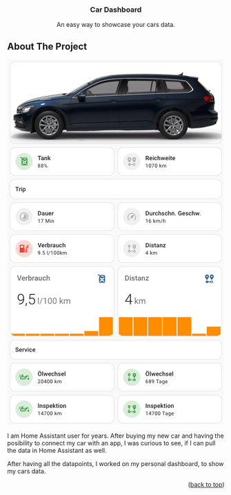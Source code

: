   <h3 align="center">Car Dashboard</h3>

  <p align="center">
    An easy way to showcase your cars data.
    <br />
   
  </p>
</div>




<!-- ABOUT THE PROJECT -->
## About The Project

![alt text](https://github.com/PierrePetite/car-dashboard-home-assistant/blob/main/images/Bildschirmfoto%202024-07-30%20um%2014.32.55.png?raw=true)

I am Home Assistant user for years. After buying my new car and having the posibility to connect my car with an app, I was curious to see, if I can pull the data in Home Assistant as well. </br>

After having all the datapoints, I worked on my personal dashboard, to show my cars data. 

<p align="right">(<a href="#readme-top">back to top</a>)</p>
